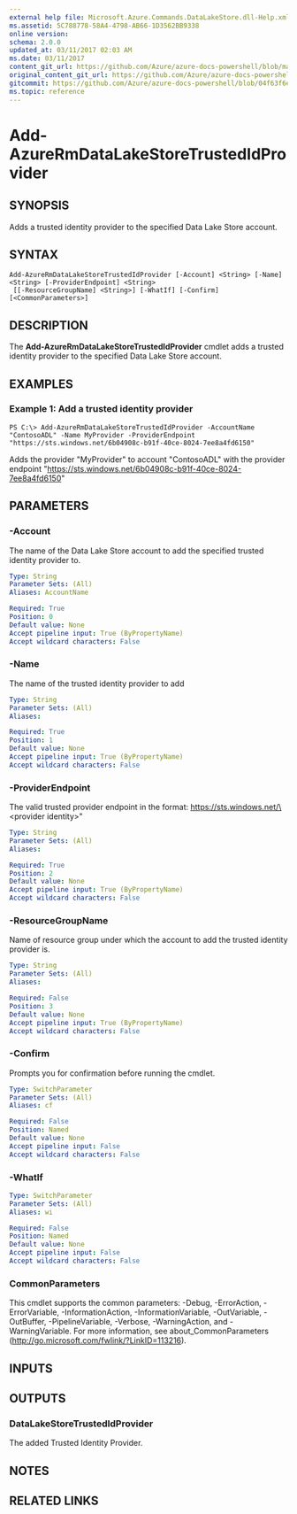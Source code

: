 ```yaml
---
external help file: Microsoft.Azure.Commands.DataLakeStore.dll-Help.xml
ms.assetid: 5C788778-58A4-4798-AB66-1D3562BB9338
online version:
schema: 2.0.0
updated_at: 03/11/2017 02:03 AM
ms.date: 03/11/2017
content_git_url: https://github.com/Azure/azure-docs-powershell/blob/master/azureps-cmdlets-docs/ResourceManager/AzureRM.DataLakeStore/v3.5.0/Add-AzureRmDataLakeStoreTrustedIdProvider.md
original_content_git_url: https://github.com/Azure/azure-docs-powershell/blob/master/azureps-cmdlets-docs/ResourceManager/AzureRM.DataLakeStore/v3.5.0/Add-AzureRmDataLakeStoreTrustedIdProvider.md
gitcommit: https://github.com/Azure/azure-docs-powershell/blob/04f63f6e685743ace2c57eb157574e34e8610b1c
ms.topic: reference
---
```


# Add-AzureRmDataLakeStoreTrustedIdProvider

## SYNOPSIS
Adds a trusted identity provider to the specified Data Lake Store account.

## SYNTAX

```
Add-AzureRmDataLakeStoreTrustedIdProvider [-Account] <String> [-Name] <String> [-ProviderEndpoint] <String>
 [[-ResourceGroupName] <String>] [-WhatIf] [-Confirm] [<CommonParameters>]
```

## DESCRIPTION
The **Add-AzureRmDataLakeStoreTrustedIdProvider** cmdlet adds a trusted identity provider to the specified Data Lake Store account.

## EXAMPLES

### Example 1: Add a trusted identity provider
```
PS C:\> Add-AzureRmDataLakeStoreTrustedIdProvider -AccountName "ContosoADL" -Name MyProvider -ProviderEndpoint "https://sts.windows.net/6b04908c-b91f-40ce-8024-7ee8a4fd6150"
```

Adds the provider "MyProvider" to account "ContosoADL" with the provider endpoint "https://sts.windows.net/6b04908c-b91f-40ce-8024-7ee8a4fd6150"

## PARAMETERS

### -Account
The name of the Data Lake Store account to add the specified trusted identity provider to.

```yaml
Type: String
Parameter Sets: (All)
Aliases: AccountName

Required: True
Position: 0
Default value: None
Accept pipeline input: True (ByPropertyName)
Accept wildcard characters: False
```

### -Name
The name of the trusted identity provider to add

```yaml
Type: String
Parameter Sets: (All)
Aliases: 

Required: True
Position: 1
Default value: None
Accept pipeline input: True (ByPropertyName)
Accept wildcard characters: False
```

### -ProviderEndpoint
The valid trusted provider endpoint in the format: https://sts.windows.net/\<provider identity\>"

```yaml
Type: String
Parameter Sets: (All)
Aliases: 

Required: True
Position: 2
Default value: None
Accept pipeline input: True (ByPropertyName)
Accept wildcard characters: False
```

### -ResourceGroupName
Name of resource group under which the account to add the trusted identity provider is.

```yaml
Type: String
Parameter Sets: (All)
Aliases: 

Required: False
Position: 3
Default value: None
Accept pipeline input: True (ByPropertyName)
Accept wildcard characters: False
```

### -Confirm
Prompts you for confirmation before running the cmdlet.

```yaml
Type: SwitchParameter
Parameter Sets: (All)
Aliases: cf

Required: False
Position: Named
Default value: None
Accept pipeline input: False
Accept wildcard characters: False
```

### -WhatIf
```yaml
Type: SwitchParameter
Parameter Sets: (All)
Aliases: wi

Required: False
Position: Named
Default value: None
Accept pipeline input: False
Accept wildcard characters: False
```

### CommonParameters
This cmdlet supports the common parameters: -Debug, -ErrorAction, -ErrorVariable, -InformationAction, -InformationVariable, -OutVariable, -OutBuffer, -PipelineVariable, -Verbose, -WarningAction, and -WarningVariable. For more information, see about_CommonParameters (http://go.microsoft.com/fwlink/?LinkID=113216).

## INPUTS

## OUTPUTS

### DataLakeStoreTrustedIdProvider
The added Trusted Identity Provider.

## NOTES

## RELATED LINKS

